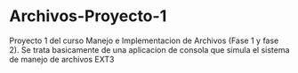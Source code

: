 # Archivos-Proyecto-1
Proyecto 1 del curso Manejo e Implementacion de Archivos (Fase 1 y fase 2). Se trata basicamente de una aplicacion de consola que simula el sistema de manejo de archivos EXT3
